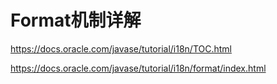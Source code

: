 # Format机制详解

https://docs.oracle.com/javase/tutorial/i18n/TOC.html

https://docs.oracle.com/javase/tutorial/i18n/format/index.html